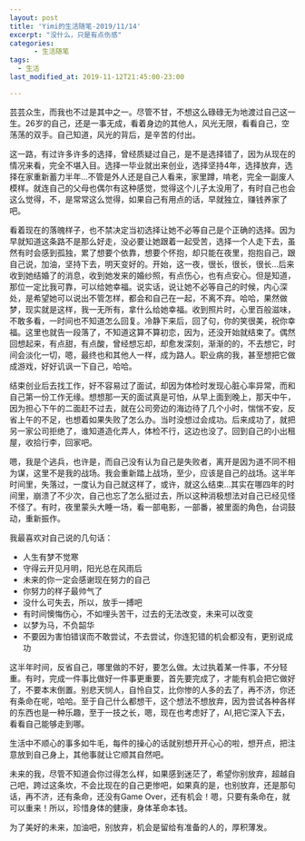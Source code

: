 ```yaml
---
layout: post
title: 'Yimi的生活随笔-2019/11/14'
excerpt: "没什么，只是有点伤感"
categories:
      - 生活随笔
tags:
  - 生活
last_modified_at: 2019-11-12T21:45:00-23:00

---
```


芸芸众生，而我也不过是其中之一。尽管不甘，不想这么碌碌无为地渡过自己这一生。26岁的自己，还是一事无成，看着身边的其他人，风光无限，看看自己，空荡荡的双手。自己知道，风光的背后，是辛苦的付出。

这一路，有过许多许多的选择，曾经质疑过自己，是不是选择错了，因为从现在的情况来看，完全不堪入目。选择一毕业就出来创业，选择坚持4年，选择放弃，选择在家重新蓄力半年...不管是外人还是自己人看来，家里蹲，啃老，完全一副废人模样。就连自己的父母也偶尔有这种感觉，觉得这个儿子太没用了，有时自己也会这么觉得，不，是常常这么觉得，如果自己有用点的话，早就独立，赚钱养家了吧。

看着现在的落魄样子，也不禁决定当初选择让她不必等自己是个正确的选择。因为早就知道这条路不是那么好走，没必要让她跟着一起受苦，选择一个人走下去，虽然有时会感到孤独，累了想要个依靠，想要个怀抱，却只能在夜里，抱抱自己，跟自己说，加油，坚持下去，明天变好的。开始，这一夜，很长，很长，很长...后来收到她结婚了的消息，收到她发来的婚纱照，有点伤心，也有点安心。但是知道，那位一定比我可靠，可以给她幸福。说实话，说让她不必等自己的时候，内心深处，是希望她可以说出不管怎样，都会和自己在一起，不离不弃。哈哈，果然做梦，现实就是这样，我一无所有，拿什么给她幸福。收到照片时，心里百般滋味，不敢多看，一时间也不知道怎么回复。冷静下来后，回了句，你的笑很美，祝你幸福。这里也就告一段落了，不知道这算不算初恋，因为，还没开始就结束了。偶然回想起来，有点甜，有点酸，曾经想忘却，却愈发深刻，渐渐的的，不去想它，时间会淡化一切，嗯，最终也和其他人一样，成为路人。职业病的我，甚至想把它做成游戏，好好讥讽一下自己，哈哈。

结束创业后去找工作，好不容易过了面试，却因为体检时发现心脏心率异常，而和自己第一份工作无缘。想想那一天的面试真是可怕，从早上面到晚上，那天中午，因为担心下午的二面赶不过去，就在公司旁边的海边待了几个小时，惴惴不安，反省上午的不足，也想着如果失败了怎么办。当时没想过会成功。后来成功了，就把另一家公司拒绝了，谁知道造化弄人，体检不行，这边也没了。回到自己的小出租屋，收拾行李，回家吧。

嗯，我是个逃兵，也许是，而自己没有认为自己是失败者，离开是因为道不同不相为谋，这里不是我的战场。我会重新踏上战场，至少，应该是自己的战场。这半年时间里，失落过，一度认为自己就这样了，或许，就这么结束...其实在哪四年的时间里，崩溃了不少次，自己也忘了怎么挺过去，所以这种消极想法对自己已经见怪不怪了。有时，夜里蒙头大睡一场，看一部电影，一部番，被里面的角色，台词鼓动，重新振作。

我最喜欢对自己说的几句话：
- 人生有梦不觉寒
- 守得云开见月明，阳光总在风雨后
- 未来的你一定会感谢现在努力的自己
- 你努力的样子最帅气了
- 没什么可失去，所以，放手一搏吧
- 有时间懊悔伤心，不如埋头苦干，过去的无法改变，未来可以改变
- 以梦为马，不负韶华
- 不要因为害怕错误而不敢尝试，不去尝试，你连犯错的机会都没有，更别说成功

这半年时间，反省自己，哪里做的不好，要怎么做。太过执着某一件事，不分轻重。有时，完成一件事比做好一件事更重要，首先要完成了，才能有机会把它做好了，不要本末倒置。别悲天悯人，自怜自艾，比你惨的人多的去了，再不济，你还有条命在呢，哈哈。至于自己什么都想干，这个想法不想放弃，因为尝试各种各样的东西也是一种乐趣，至于一技之长，嗯，现在也考虑好了，AI,把它深入下去，看看自己能够走到哪。

生活中不顺心的事多如牛毛，每件的操心的话就别想开开心心的啦，想开点，把注意放到自己身上，其他事就让它顺其自然吧。

未来的我，尽管不知道会你过得怎么样，如果感到迷茫了，希望你别放弃，超越自己吧，跨过这条坎，不会比现在的自己更惨吧，如果真的是，也别放弃，还是那句话，再不济，还有条命，还没有Game Over，还有机会！嗯，只要有条命在，就可以重来！所以，珍惜身体的健康，身体革命本钱。

为了美好的未来，加油吧，别放弃，机会是留给有准备的人的，厚积薄发。
